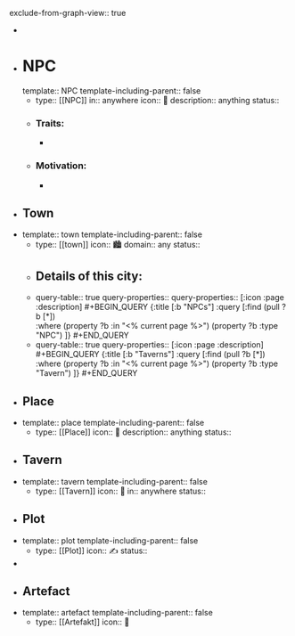 exclude-from-graph-view:: true

-
- # NPC
  template:: NPC
  template-including-parent:: false
	- type:: [[NPC]]
	  in:: anywhere
	  icon:: 👤
	  description:: anything
	  status::
	- ### Traits:
		-
	- ### Motivation:
		-
- ## Town
- template:: town
  template-including-parent:: false
	- type:: [[town]]
	  icon:: 🏙️
	  domain:: any
	  status::
	- Details of this city:
		-
	- query-table:: true
	  query-properties::
	  query-properties:: [:icon :page :description]
	  #+BEGIN_QUERY
	   {:title [:b "NPCs"]
	   :query [:find (pull ?b [*])   
	   :where
	  (property ?b :in "<% current page %>")
	  (property ?b :type "NPC")
	   ]}
	  #+END_QUERY
	- query-table:: true
	  query-properties:: [:icon :page :description]
	  #+BEGIN_QUERY
	   {:title [:b "Taverns"]
	   :query [:find (pull ?b [*])   
	   :where
	  (property ?b :in "<% current page %>")
	  (property ?b :type "Tavern")
	   ]}
	  #+END_QUERY
- ## Place
- template:: place
  template-including-parent:: false
	- type:: [[Place]]
	  icon:: 🏰
	  description:: anything
	  status::
- ## Tavern
- template:: tavern
  template-including-parent:: false
	- type:: [[Tavern]]
	  icon:: 🍻
	  in:: anywhere
	  status::
- ## Plot
- template:: plot
  template-including-parent:: false
	- type:: [[Plot]]
	  icon:: ✍️
	  status::
-
- ## Artefact
- template:: artefact
  template-including-parent:: false
	- type:: [[Artefakt]] 
	  icon:: 💍